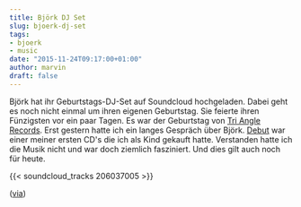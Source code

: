 ```yaml
---
title: Björk DJ Set
slug: bjoerk-dj-set
tags:
- bjoerk
- music
date: "2015-11-24T09:17:00+01:00"
author: marvin
draft: false
---
```

Björk hat ihr Geburtstags-DJ-Set auf Soundcloud hochgeladen. Dabei geht es noch nicht einmal um ihren eigenen Geburtstag. Sie feierte ihren Fünzigsten vor ein paar Tagen. Es war der Geburtstag von [Tri Angle Records](http://tri-anglerecords.com/). Erst gestern hatte ich ein langes Gespräch über Björk. [Debut](https://de.wikipedia.org/wiki/Debut_%28Bj%C3%B6rk-Album%29) war einer meiner ersten CD's die ich als Kind gekauft hatte. Verstanden hatte ich die Musik nicht und war doch ziemlich fasziniert. Und dies gilt auch noch für heute.

{{< soundcloud_tracks 206037005 >}}

([via](https://thecreatorsproject.vice.com/de/blog/das-secret-dj-set-von-bjoerk-war-der-reinste-akustische-wahnsinn-534?utm_source=vicefb&utm_medium=link))